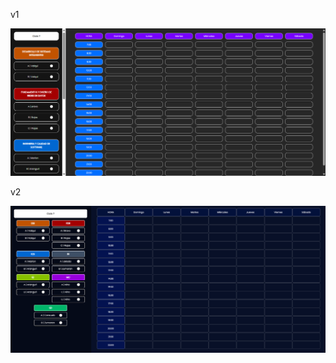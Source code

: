 <!-- - B - DESARROLLO DE SISTEMAS INTELIGENTES
- A - FUNDAMENTOS Y DISEÑO DE REDES DE DATOS
- A - INGENIERÍA Y CALIDAD DE SOFTWARE
- B - INTELIGENCIA DE NEGOCIOS
- B - INVESTIGACIÓN EN INGENIERÍA
- G - MORAL CATOLICA
- B - SISTEMAS DISTRIBUIDOS
- C - FUTSAL
- _ - INGLES -->

v1

![alt text](image.png)

v2

![alt text](image-1.png)

